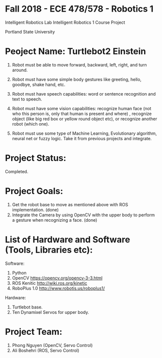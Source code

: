 # Fall 2018 - ECE 478/578 - Robotics 1

Intelligent Robotics Lab Intelligent Robotics 1 Course Project

Portland State University

# Peoject Name: Turtlebot2 Einstein 

1. Robot must be able to move forward, backward, left, right, and turn around.

2. Robot must have some simple body gestures like greeting, hello, goodbye, shake hand, etc.

3. Robot must have speech capabilities: word or sentence recognition and text to speech.

4. Robot must have some vision capabilities: recognize human face (not who this person is, only that human is present and where) , recognize object (like big red box or yellow round object etc), or recognize another robot (which one).

5. Robot must use some type of Machine Learning, Evolutionary algorithm, neural net or fuzzy logic. Take it from previous projects and integrate.

# Project Status:

Completed.

# Project Goals:

1. Get the robot base to move as mentioned above with ROS implementation. (done)
2. Integrate the Camera by using OpenCV with the upper body to perform a gesture when recognizing a face. (done)

# List of Hardware and Software (Tools, Libraries etc):

Software:
1. Python
2. OpenCV https://opencv.org/opencv-3-3.html
3. ROS Kenitic http://wiki.ros.org/kinetic
4. RoboPlus 1.0 http://www.robotis.us/roboplus1/

Hardware:
1. Turtlebot base.
2. Ten Dynamixel Servos for upper body.

# Project Team:
1. Phong Nguyen (OpenCV, Servo Control)
2. Ali Boshehri (ROS, Servo Control)
